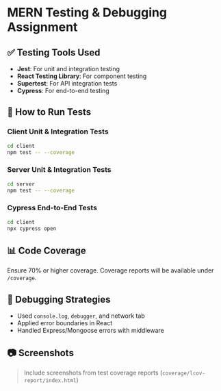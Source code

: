 
# MERN Testing & Debugging Assignment

## ✅ Testing Tools Used
- **Jest**: For unit and integration testing
- **React Testing Library**: For component testing
- **Supertest**: For API integration tests
- **Cypress**: For end-to-end testing

## 🧪 How to Run Tests

### Client Unit & Integration Tests
```bash
cd client
npm test -- --coverage
```

### Server Unit & Integration Tests
```bash
cd server
npm test -- --coverage
```

### Cypress End-to-End Tests
```bash
cd client
npx cypress open
```

## 📊 Code Coverage
Ensure 70% or higher coverage. Coverage reports will be available under `/coverage`.

## 🐞 Debugging Strategies
- Used `console.log`, `debugger`, and network tab
- Applied error boundaries in React
- Handled Express/Mongoose errors with middleware

## 📷 Screenshots
> Include screenshots from test coverage reports (`coverage/lcov-report/index.html`)
